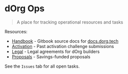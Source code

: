 # dOrg Ops
> A place for tracking operational resources and tasks

Resources:

- [Handbook](handbook) - Gitbook source docs for [docs.dorg.tech](https://docs.dorg.tech)
- [Activation](activation.md) - Past activation challenge submissions
- [Legal](legal) - Legal agreements for dOrg builders
- [Proposals](proposals) - Savings-funded proposals

See the `Issues` tab for all open tasks.